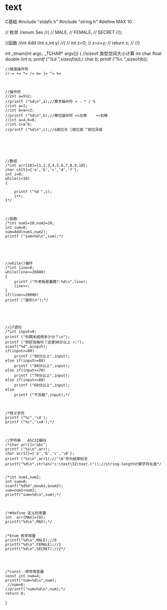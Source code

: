 # text
C基础
#include "stdafx.h"
#include "string.h"
#define MAX 10

// 枚举
//enum Sex
//{
//	MALE,
//	FEMALE,
//	SECRET
//};

//函数
//int Add (int x,int y)
//{
//	int z=0;
//	z=x+y;
//	return z;
//
//}


int _tmain(int argc, _TCHAR* argv[])
{
	//sizeof 类型空间大小计算 int  char float double
	/*int a;
	printf ("%d ",sizeof(a));*/
	char b;
	printf ("%c ",sizeof(b));


	//赋值操作符 
	//-= += *= /= &= |= ^= %=



	//操作符
	//int a=5%2;
	//printf ("%d\n",a);//算术操作符 + - * / %
	//int a=1;
	//int b=a<<2;
	//printf ("%d\n",b);//移位操作符 <<左移    >>右移
	//int a=4,b=6;
	//int c=a^b;
	//printf ("%d\n",c);//&按位与 |按位或 ^按位异或






	//数组
	/*int arr[10]={1,2,3,4,5,6,7,8,9,10};
	char ch[5]={'a','b','c','d','f'};
	int i=0;
	while(i<10)
	{
		
		printf ("%d ",i);
		i++;
	}*/



	//函数
	/*int num1=10,num2=20;
	int sum=0;
	sum=Add(num1,num2);
	printf ("sum=%d\n",sum);*/





	//while()循环
	/*int line=0;
	while(line<=20000)
	{
		printf ("牛老板是蠢猪?:%d\n",line);
		line++;
	}
	if(line>=20000)
	printf ("是的\n");*/





	//if语句
	/*int input=0;
	printf ("你期末成绩多少分？\n");
	printf ("刚好及格吗？还是90分以上 >:");
	scanf("%d",&input);
	if(input>=90)
		printf ("90分以上",input);
	else if(input>=80)
		printf ("80分以上",input);
	else if(input>=70)
		printf ("70分以上",input);
	else if(input>=60)
		printf ("60分以上",input);
	else
		printf ("不及格",input);*/



	/*转义字符
	printf ("%c",'\4');
	printf ("%c",'\x4');*/



	//字符串   ASCII编码 
	/*char arr[]="abc";
	printf ("%s\n",arr);
	char arr1[]={'a','b','c','\0'};
	printf ("%s\n",arr1);//'\0'作为结束标志
	printf("%d\n",strlen("c:\text\32\text.c"));//string-length计算字符长度*/


	/*int num1,num2;
	int sum=0;
	scanf("%d%d",&num1,&num2);
	sum=num1+num2;
	printf("sum=%d\n",sum);*/



	/*#define 定义的常量
	int  arr[MAX]={0};
	printf("%d\n",MAX);*/


	/*Enum 枚举常量
	printf("%d\n",MALE);//0	
	printf("%d\n",FEMALE);//1
	printf("%d\n",SECRET);//2*/




	/*const--修饰常变量
	const int num=4;
	printf("num=%d\n",num);
	 //num=8;
	//printf("num=%d\n",num);*/
	return 0;
}


